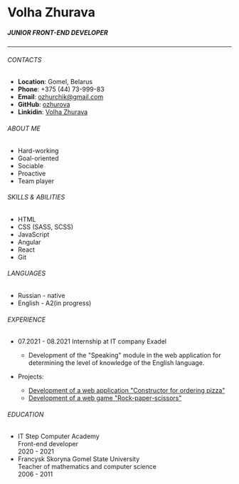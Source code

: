 # **Volha Zhurava**
##### JUNIOR FRONT-END DEVELOPER
***
###### CONTACTS
* __Location__: Gomel, Belarus
* __Phone__: +375 (44) 73-999-83
* __Email__: ozhurchik@gmail.com
* __GitHub__: [ozhurova](https://github.com/ozhurova)
* __Linkidin__: [Volha Zhurava](https://www.linkedin.com/in/volha-zhurava-906182147/) 

###### ABOUT ME
* Hard-working
* Goal-oriented
* Sociable
* Proactive
* Team player

###### SKILLS & ABILITIES
* HTML 
* CSS (SASS, SCSS)
* JavaScript
* Angular
* React
* Git

###### LANGUAGES
* Russian - native
* English - A2(in progress)

###### EXPERIENCE
* 07.2021 - 08.2021 Internship at IT company Exadel
  * Development of the "Speaking" module in the web application for determining the level of knowledge of the English language.

* Projects:
  * [Development of a web application "Constructor for ordering pizza"](https://github.com/ozhurova/Constructor_pizza) 
  * [Development of a web game "Rock-paper-scissors"](https://github.com/ozhurova/Rock-paper-scissors)

###### EDUCATION
* IT Step Computer Academy  
Front-end developer  
  2020 - 2021
* Francysk Skoryna Gomel State University  
  Teacher of mathematics and computer science  
  2006 - 2011

